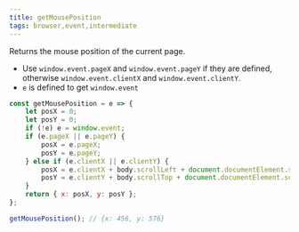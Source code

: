 ```yaml
---
title: getMousePosition
tags: browser,event,intermediate
---
```


Returns the mouse position of the current page.

- Use `window.event.pageX` and `window.event.pageY` if they are defined, otherwise `window.event.clientX` and `window.event.clientY`.
- `e` is defined to get `window.event`

```js
const getMousePosition = e => {
	let posX = 0;
	let posY = 0;
	if (!e) e = window.event;
	if (e.pageX || e.pageY) {
		posX = e.pageX;
		posY = e.pageY;
	} else if (e.clientX || e.clientY) {
		posX = e.clientX + body.scrollLeft + document.documentElement.scrollLeft;
		posY = e.clientY + body.scrollTop + document.documentElement.scrollTop;
	}
	return { x: posX, y: posY };
};
```

```js
getMousePosition(); // {x: 456, y: 576}
```
